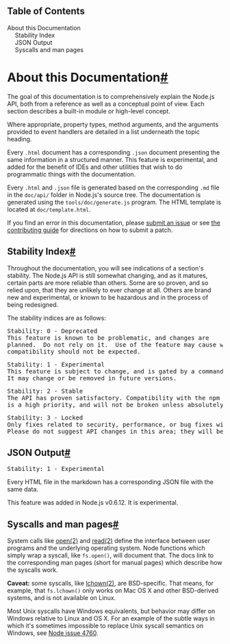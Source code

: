 <div id="toc">
  <h2>Table of Contents</h2>
  <ul>
    <li><span class="stability_undefined"><a
            href="#documentation_about_this_documentation">About this Documentation</a></span>
      <ul>
        <li><span class="stability_undefined"><a
                href="#documentation_stability_index">Stability Index</a></span></li>
        <li><span class="stability_1"><a href="#documentation_json_output">JSON Output</a></span></li>
        <li><span class="stability_undefined"><a href="#documentation_syscalls_and_man_pages">Syscalls and man pages</a></span>
        </li>
      </ul>
    </li>
  </ul>

</div>

<div id="apicontent">
  <h1>About this Documentation<span><a class="mark" href="#documentation_about_this_documentation"
                                       id="documentation_about_this_documentation">#</a></span></h1>
  <!-- type=misc -->
  <p>The goal of this documentation is to comprehensively explain the Node.js
    API, both from a reference as well as a conceptual point of view. Each
    section describes a built-in module or high-level concept.</p>
  <p>Where appropriate, property types, method arguments, and the arguments
    provided to event handlers are detailed in a list underneath the topic
    heading.</p>
  <p>Every <code>.html</code> document has a corresponding <code>.json</code> document presenting
    the same information in a structured manner. This feature is
    experimental, and added for the benefit of IDEs and other utilities that
    wish to do programmatic things with the documentation.</p>
  <p>Every <code>.html</code> and <code>.json</code> file is generated based on the corresponding
    <code>.md</code> file in the <code>doc/api/</code> folder in Node.js&#39;s source tree. The
    documentation is generated using the <code>tools/doc/generate.js</code> program.
    The HTML template is located at <code>doc/template.html</code>.</p>
  <p>If you find an error in this documentation, please <a href="https://github.com/nodejs/node/issues/new">submit an
    issue</a>
    or see <a href="https://github.com/nodejs/node/blob/master/CONTRIBUTING.md">the contributing guide</a> for
    directions on how to submit a patch.</p>
  <h2>Stability Index<span><a class="mark" href="#documentation_stability_index"
                              id="documentation_stability_index">#</a></span></h2>
  <!--type=misc-->
  <p>Throughout the documentation, you will see indications of a section&#39;s
    stability. The Node.js API is still somewhat changing, and as it
    matures, certain parts are more reliable than others. Some are so
    proven, and so relied upon, that they are unlikely to ever change at
    all. Others are brand new and experimental, or known to be hazardous
    and in the process of being redesigned.</p>
  <p>The stability indices are as follows:</p>
<pre class="api_stability api_stability_0">Stability: 0 - Deprecated
This feature is known to be problematic, and changes are
planned.  Do not rely on it.  Use of the feature may cause warnings.  Backwards
compatibility should not be expected.</pre><pre class="api_stability api_stability_1">Stability: 1 - Experimental
This feature is subject to change, and is gated by a command line flag.
It may change or be removed in future versions.</pre><pre class="api_stability api_stability_2">Stability: 2 - Stable
The API has proven satisfactory. Compatibility with the npm ecosystem
is a high priority, and will not be broken unless absolutely necessary.</pre><pre class="api_stability api_stability_3">Stability: 3 - Locked
Only fixes related to security, performance, or bug fixes will be accepted.
Please do not suggest API changes in this area; they will be refused.</pre>
  <h2>JSON Output<span><a class="mark" href="#documentation_json_output" id="documentation_json_output">#</a></span>
  </h2>
  <pre class="api_stability api_stability_1">Stability: 1 - Experimental</pre>
  <p>Every HTML file in the markdown has a corresponding JSON file with the
    same data.</p>
  <p>This feature was added in Node.js v0.6.12. It is experimental.</p>
  <h2>Syscalls and man pages<span><a class="mark" href="#documentation_syscalls_and_man_pages"
                                     id="documentation_syscalls_and_man_pages">#</a></span></h2>
  <p>System calls like <a href="http://man7.org/linux/man-pages/man2/open.2.html">open(2)</a> and <a
          href="http://man7.org/linux/man-pages/man2/read.2.html">read(2)</a> define the interface between user
    programs
    and the underlying operating system. Node functions which simply wrap a syscall,
    like <code>fs.open()</code>, will document that. The docs link to the corresponding man
    pages (short for manual pages) which describe how the syscalls work.</p>
  <p><strong>Caveat:</strong> some syscalls, like <a href="http://man7.org/linux/man-pages/man2/lchown.2.html">lchown(2)</a>,
    are BSD-specific. That means, for
    example, that <code>fs.lchown()</code> only works on Mac OS X and other BSD-derived systems,
    and is not available on Linux.</p>
  <p>Most Unix syscalls have Windows equivalents, but behavior may differ on Windows
    relative to Linux and OS X. For an example of the subtle ways in which it&#39;s
    sometimes impossible to replace Unix syscall semantics on Windows, see <a
            href="https://github.com/nodejs/node/issues/4760">Node
      issue 4760</a>.</p>

</div>
